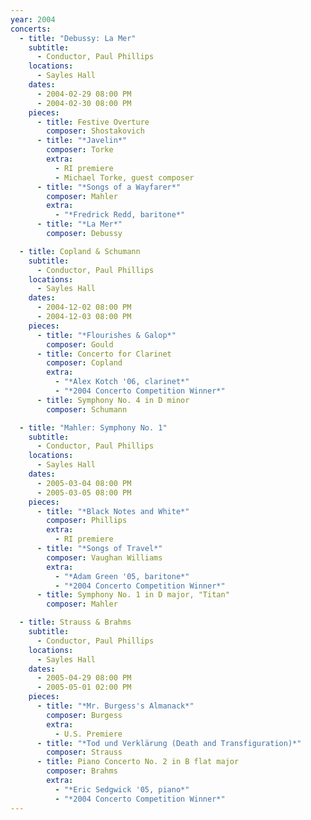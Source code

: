 ```yaml
---
year: 2004
concerts:
  - title: "Debussy: La Mer"
    subtitle:
      - Conductor, Paul Phillips
    locations:
      - Sayles Hall
    dates:
      - 2004-02-29 08:00 PM
      - 2004-02-30 08:00 PM
    pieces:
      - title: Festive Overture
        composer: Shostakovich
      - title: "*Javelin*"
        composer: Torke
        extra:
          - RI premiere
          - Michael Torke, guest composer
      - title: "*Songs of a Wayfarer*"
        composer: Mahler
        extra:
          - "*Fredrick Redd, baritone*"
      - title: "*La Mer*"
        composer: Debussy

  - title: Copland & Schumann
    subtitle:
      - Conductor, Paul Phillips
    locations:
      - Sayles Hall
    dates:
      - 2004-12-02 08:00 PM
      - 2004-12-03 08:00 PM
    pieces:
      - title: "*Flourishes & Galop*"
        composer: Gould
      - title: Concerto for Clarinet
        composer: Copland
        extra:
          - "*Alex Kotch '06, clarinet*"
          - "*2004 Concerto Competition Winner*"
      - title: Symphony No. 4 in D minor
        composer: Schumann

  - title: "Mahler: Symphony No. 1"
    subtitle:
      - Conductor, Paul Phillips
    locations:
      - Sayles Hall
    dates:
      - 2005-03-04 08:00 PM
      - 2005-03-05 08:00 PM
    pieces:
      - title: "*Black Notes and White*"
        composer: Phillips
        extra:
          - RI premiere
      - title: "*Songs of Travel*"
        composer: Vaughan Williams
        extra:
          - "*Adam Green '05, baritone*"
          - "*2004 Concerto Competition Winner*"
      - title: Symphony No. 1 in D major, "Titan"
        composer: Mahler

  - title: Strauss & Brahms
    subtitle:
      - Conductor, Paul Phillips
    locations:
      - Sayles Hall
    dates:
      - 2005-04-29 08:00 PM
      - 2005-05-01 02:00 PM
    pieces:
      - title: "*Mr. Burgess's Almanack*"
        composer: Burgess
        extra:
          - U.S. Premiere
      - title: "*Tod und Verklärung (Death and Transfiguration)*"
        composer: Strauss
      - title: Piano Concerto No. 2 in B flat major
        composer: Brahms
        extra:
          - "*Eric Sedgwick '05, piano*"
          - "*2004 Concerto Competition Winner*"
---
```

